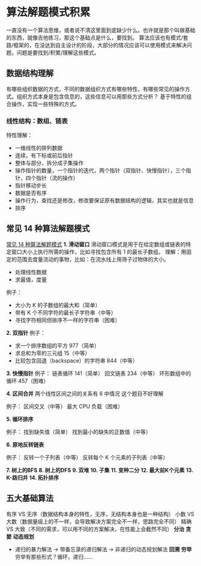 # 算法解题模式积累
一直没有一个算法思维，或者说不清这里面到底缺少什么。也许就是那个叫做基础的东西，就像吉他练习，那这个基础点是什么，要找到。
算法应该也有模式/套路/框架的，在没达到自主设计的阶段，大部分的情况应该可以使用模式来解决问题。问题是要找到/积累/理解这些模式。

## 数据结构理解
有哪些组织数据的方式，不同的数据组织方式有哪些特性，有哪些常见的操作方式。组织方式本身是包含信息的，这些信息可以用那些方式分析？
基于特性的组合操作，实现一些特殊的方式。

### 线性结构：数组、链表
特性理解：
- 一维线性的排列数据
- 连续，有下标或前后指针
- 整体与部分，拆分成子集操作
- 操作指针的数量，一个指针的迭代，两个指针（双指针、快慢指针），三个指针，四个指针（流的操作）
- 指针移动步长
- 数据是否有序
- 操作行为，查找还是修改，修改要保证原有数据结构的逻辑，其实也就是信息
- 排序



## 常见 14 种算法解题模式
[常见 14 种算法解题模式](https://www.bilibili.com/read/cv12402113)
**1. 滑动窗口**
滑动窗口模式是用于在给定数组或链表的特定窗口大小上执行所需的操作，比如寻找包含所有 1 的最长子数组。 
理解：用固定的范围去度量流动的事物，比如：在流水线上用筛子过物体的大小。
- 处理线性数据
- 求最值，度量

例子：
- 大小为 K 的子数组的最大和（简单）
- 带有 K 个不同字符的最长子字符串（中等）
- 寻找字符相同但排序不一样的字符串（困难）

**2. 双指针**
例子：
- 求一个排序数组的平方 977（简单）
- 求总和为零的三元组 15（中等）
- 比较包含回退（backspace）的字符串 844（中等）

**3. 快慢指针**
例子：
链表循环 141（简单）
回文链表 234（中等）
环形数组中的循环 457（困难）


**4. 区间合并**
两个线性区间之间的关系有 6 中情况
这个题目不好理解

例子：
区间交叉（中等）
最大 CPU 负载（困难）


**5. 循环排序**

例子：
找到缺失值（简单）
找到最小的缺失的正数值（中等）

**6. 原地反转链表**

例子：
反转一个子列表（中等）
反转每个 K 个元素的子列表（中等）

**7. 树上的BFS**
**8. 树上的DFS**
**9. 双堆**
**10. 子集**
**11. 变种二分**
**12. 最大前K个元素**
**13. K-路归并**
**14. 拓扑排序**

## 五大基础算法
有序 VS 无序（数据结构本身的特性，无序，无结构本身也是一种结构）
小数 VS 大数（数据量级上的不一样，会导致解决方案完全不一样，思路完全不同）
精确 VS 大致（不同的需求，可以用不同的方案解决，在性能上会截然不同）
**分治**
**贪婪**
**动态规划**
- 递归的暴力解法 -> 带备忘录的递归解法 -> 非递归的动态规划解法
**回溯**
**穷举**
穷举有那些形式？循环，递归……